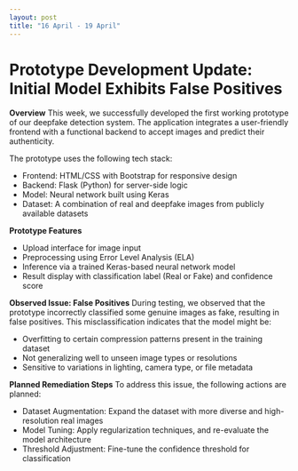 ```yaml
---
layout: post
title: "16 April - 19 April"
---
```


# Prototype Development Update: Initial Model Exhibits False Positives 
**Overview**
This week, we successfully developed the first working prototype of our deepfake detection system. The application integrates a user-friendly frontend with a functional backend to accept images and predict their authenticity. 

The prototype uses the following tech stack: 
- Frontend: HTML/CSS with Bootstrap for responsive design 
- Backend: Flask (Python) for server-side logic 
- Model: Neural network built using Keras 
- Dataset: A combination of real and deepfake images from publicly available datasets 

**Prototype Features**
- Upload interface for image input 
- Preprocessing using Error Level Analysis (ELA) 
- Inference via a trained Keras-based neural network model 
- Result display with classification label (Real or Fake) and confidence score 

**Observed Issue: False Positives**
During testing, we observed that the prototype incorrectly classified some genuine images as fake, resulting in false positives. This misclassification indicates that the model might be:
- Overfitting to certain compression patterns present in the training dataset 
- Not generalizing well to unseen image types or resolutions 
- Sensitive to variations in lighting, camera type, or file metadata 

**Planned Remediation Steps**
To address this issue, the following actions are planned:
- Dataset Augmentation: Expand the dataset with more diverse and high-resolution real images 
- Model Tuning: Apply regularization techniques, and re-evaluate the model architecture 
- Threshold Adjustment: Fine-tune the confidence threshold for classification 